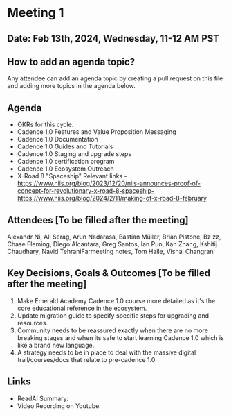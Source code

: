 # Meeting 1

## Date: Feb 13th, 2024, Wednesday, 11-12 AM PST

## How to add an agenda topic?
Any attendee can add an agenda topic by creating a pull request on this file and adding more topics in the agenda below.

## Agenda

* OKRs for this cycle.
* Cadence 1.0 Features and Value Proposition Messaging
* Cadence 1.0 Documentation
* Cadence 1.0 Guides and Tutorials
* Cadence 1.0 Staging and upgrade steps
* Cadence 1.0 certification program
* Cadence 1.0 Ecosystem Outreach
* X-Road 8 "Spaceship"
Relevant links - 	 https://www.niis.org/blog/2023/12/20/niis-announces-proof-of-concept-for-revolutionary-x-road-8-spaceship-
	 https://www.niis.org/blog/2024/2/11/making-of-x-road-8-february

## Attendees [To be filled after the meeting]
Alexandr Ni, Ali Serag, Arun Nadarasa, Bastian Müller, Brian Pistone, Bz zz, Chase Fleming, Diego Alcantara, Greg Santos, Ian Pun, Kan Zhang, Kshitij Chaudhary, Navid TehraniFarmeeting notes, Tom Haile, Vishal Changrani


## Key Decisions, Goals & Outcomes [To be filled after the meeting]

1. Make Emerald Academy Cadence 1.0 course more detailed as it's the core educational reference in the ecosystem.
2. Update migration guide to specify specific steps for upgrading and resources.
3. Community needs to be reassured exactly when there are no more breaking stages and when its safe to start learning Cadence 1.0 which is like a brand new language.
4. A strategy needs to be in place to deal with the massive digital trail/courses/docs that relate to pre-cadence 1.0

## Links
- ReadAI Summary: 
- Video Recording on Youtube:
